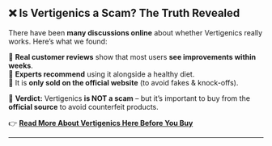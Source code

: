 ## ❌ Is Vertigenics a Scam? The Truth Revealed  

There have been **many discussions online** about whether Vertigenics really works. Here’s what we found:  

🔹 **Real customer reviews** show that most users **see improvements within weeks**.  
🔹 **Experts recommend** using it alongside a healthy diet.  
🔹 It is **only sold on the official website** (to avoid fakes & knock-offs).  

📌 **Verdict:** Vertigenics **is NOT a scam** – but it’s important to buy from the **official source** to avoid counterfeit products.  

👉 **[Read More About Vertigenics Here Before You Buy](https://clevershopper.info/vertigenics-reviews-is-this-vertigo-pill-legit-or-scam/)**  

---